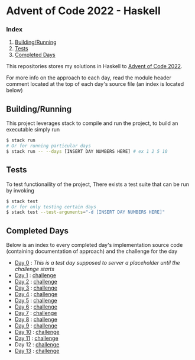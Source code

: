 # Advent of Code 2022 - Haskell

### Index

1. [Building/Running](#Buidling/Running)
2. [Tests](#Tests)
3. [Completed Days](#Completed-Days)

This repositories stores my solutions in Haskell to [Advent of Code 2022](https://adventofcode.com/2022).

For more info on the approach to each day,
read the module header comment located at the top of each day's source file 
(an index is located below)


## Building/Running

This project leverages stack to compile and run the project, to build an executable simply run

```bash
$ stack run 
# Or for running particular days
$ stack run -- --days [INSERT DAY NUMBERS HERE] # ex 1 2 5 10
```

## Tests

To test functionaility of the project, There exists a test suite that can be run by invoking

```bash
$ stack test
# Or for only testing certain days
$ stack test --test-arguments="-d [INSERT DAY NUMBERS HERE]"
```

## Completed Days

Below is an index to every completed day's implementation source code (containing documentation of approach) and the challenge for the day

- [Day 0](src/Day00.hs) : *This is a test day supposed to server a placeholder until the challenge starts*
- [Day 1](src/Day01.hs) : [challenge](https://adventofcode.com/2022/day/1)
- [Day 2](src/Day02.hs) : [challenge](https://adventofcode.com/2022/day/2)
- [Day 3](src/Day03.hs) : [challenge](https://adventofcode.com/2022/day/3)
- [Day 4](src/Day04.hs) : [challenge](https://adventofcode.com/2022/day/4)
- [Day 5](src/Day05.hs) : [challenge](https://adventofcode.com/2022/day/5)
- [Day 6](src/Day06.hs) : [challenge](https://adventofcode.com/2022/day/6)
- [Day 7](src/Day07.hs) : [challenge](https://adventofcode.com/2022/day/7)
- [Day 8](src/Day08.hs) : [challenge](https://adventofcode.com/2022/day/8)
- [Day 9](src/Day09.hs) : [challenge](https://adventofcode.com/2022/day/9)
- [Day 10](src/Day10.hs) : [challenge](https://adventofcode.com/2022/day/10)
- [Day 11](src/Day11.hs) : [challenge](https://adventofcode.com/2022/day/11)
- Day 12 : [challenge](https://adventofcode.com/2022/day/12)
- [Day 13](src/Day13.hs) : [challenge](https://adventofcode.com/2022/day/12)

